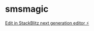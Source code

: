 # smsmagic

[Edit in StackBlitz next generation editor ⚡️](https://stackblitz.com/~/github.com/shrirudragoud/smsmagic)